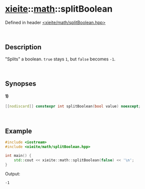 # [xieite](../../xieite.md)\:\:[math](../../math.md)\:\:splitBoolean
Defined in header [<xieite/math/splitBoolean.hpp>](../../../include/xieite/math/splitBoolean.hpp)

&nbsp;

## Description
"Splits" a boolean. `true` stays `1`, but `false` becomes `-1`.

&nbsp;

## Synopses
#### 1)
```cpp
[[nodiscard]] constexpr int splitBoolean(bool value) noexcept;
```

&nbsp;

## Example
```cpp
#include <iostream>
#include <xieite/math/splitBoolean.hpp>

int main() {
    std::cout << xieite::math::splitBoolean(false) << '\n';
}
```
Output:
```
-1
```
